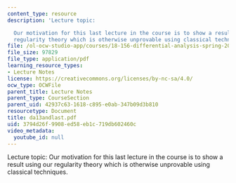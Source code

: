 ```yaml
---
content_type: resource
description: 'Lecture topic:

  Our motivation for this last lecture in the course is to show a result using our
  regularity theory which is otherwise unprovable using classical techniques.'
file: /ol-ocw-studio-app/courses/18-156-differential-analysis-spring-2004/3794d26f9908ed58eb1c719db602460c_da13andlast.pdf
file_size: 97829
file_type: application/pdf
learning_resource_types:
- Lecture Notes
license: https://creativecommons.org/licenses/by-nc-sa/4.0/
ocw_type: OCWFile
parent_title: Lecture Notes
parent_type: CourseSection
parent_uid: 42937c63-1618-c895-e0ab-347b09d3b810
resourcetype: Document
title: da13andlast.pdf
uid: 3794d26f-9908-ed58-eb1c-719db602460c
video_metadata:
  youtube_id: null
---
```

Lecture topic:
Our motivation for this last lecture in the course is to show a result using our regularity theory which is otherwise unprovable using classical techniques.